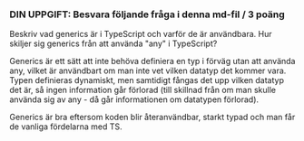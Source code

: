 ### DIN UPPGIFT: Besvara följande fråga i denna md-fil / 3 poäng

Beskriv vad generics är i TypeScript och varför de är användbara.
Hur skiljer sig generics från att använda "any" i TypeScript?

Generics är ett sätt att inte behöva definiera en typ i förväg utan att använda any, vilket är användbart om man inte vet vilken datatyp det kommer vara. Typen definieras dynamiskt, men samtidigt fångas det upp vilken datatyp det är, så ingen information går förlorad (till skillnad från om man skulle använda sig av any - då går informationen om datatypen förlorad).

Generics är bra eftersom koden blir återanvändbar, starkt typad och man får de
vanliga fördelarna med TS. 